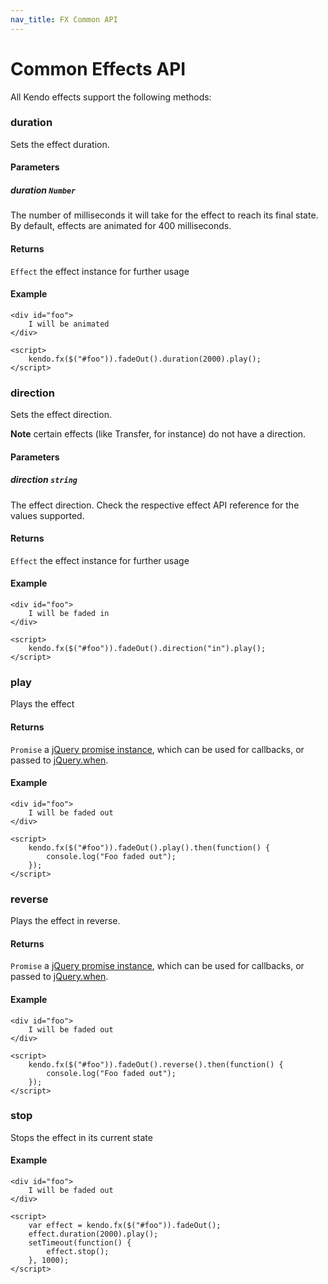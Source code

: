 ```yaml
---
nav_title: FX Common API
---
```


# Common Effects API

All Kendo effects support the following methods:

### duration

Sets the effect duration.

#### Parameters

##### duration `Number`

The number of milliseconds it will take for the effect to reach its final state. By default, effects are animated for 400 milliseconds.

#### Returns

`Effect` the effect instance for further usage

#### Example

    <div id="foo">
        I will be animated
    </div>

    <script>
        kendo.fx($("#foo")).fadeOut().duration(2000).play();
    </script>

### direction

Sets the effect direction.

**Note** certain effects (like Transfer, for instance) do not have a direction.

#### Parameters

##### direction `string`

The effect direction. Check the respective effect API reference for the values supported.

#### Returns

`Effect` the effect instance for further usage

#### Example

    <div id="foo">
        I will be faded in
    </div>

    <script>
        kendo.fx($("#foo")).fadeOut().direction("in").play();
    </script>

### play

Plays the effect

#### Returns

`Promise` a [jQuery promise instance](http://api.jquery.com/Types/#Promise), which can be used for callbacks, or passed to [jQuery.when](http://api.jquery.com/jQuery.when/).

#### Example

    <div id="foo">
        I will be faded out
    </div>

    <script>
        kendo.fx($("#foo")).fadeOut().play().then(function() {
            console.log("Foo faded out");
        });
    </script>

### reverse

Plays the effect in reverse.

#### Returns

`Promise` a [jQuery promise instance](http://api.jquery.com/Types/#Promise), which can be used for callbacks, or passed to [jQuery.when](http://api.jquery.com/jQuery.when/).

#### Example

    <div id="foo">
        I will be faded out
    </div>

    <script>
        kendo.fx($("#foo")).fadeOut().reverse().then(function() {
            console.log("Foo faded out");
        });
    </script>

### stop

Stops the effect in its current state

#### Example

    <div id="foo">
        I will be faded out
    </div>

    <script>
        var effect = kendo.fx($("#foo")).fadeOut();
        effect.duration(2000).play();
        setTimeout(function() {
            effect.stop();
        }, 1000);
    </script>

